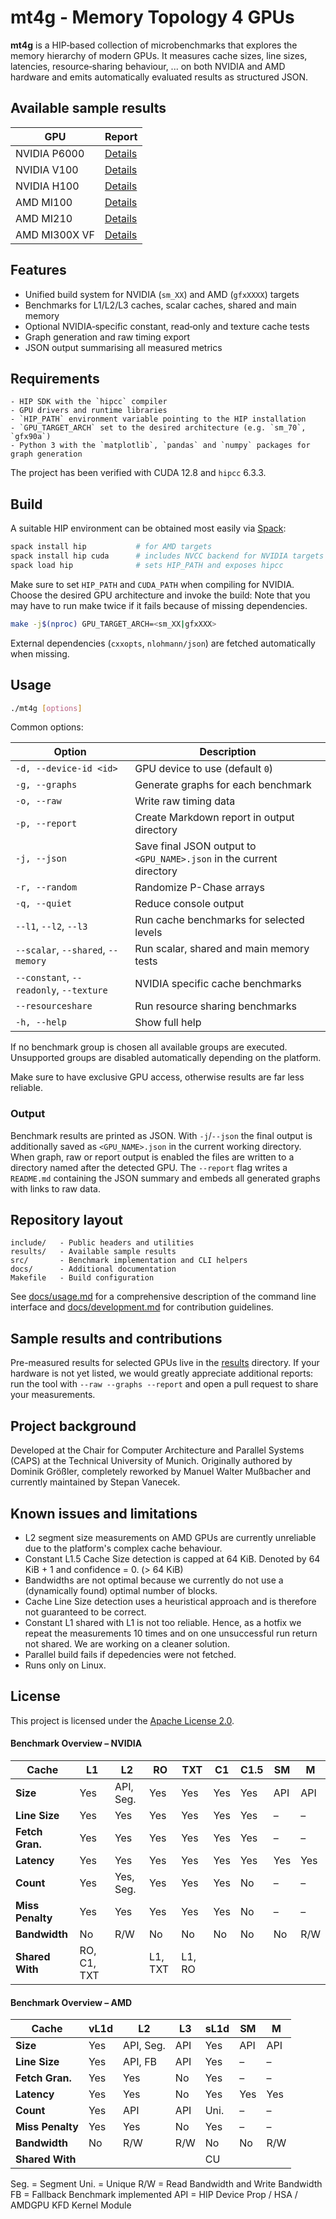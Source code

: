 # mt4g - Memory Topology 4 GPUs

**mt4g** is a HIP‑based collection of microbenchmarks that explores the memory
hierarchy of modern GPUs. It measures cache sizes, line sizes, latencies,
resource‑sharing behaviour, ... on both NVIDIA and AMD hardware and emits automatically 
evaluated results as structured JSON.

## Available sample results

| GPU | Report |
| --- | ------ |
| NVIDIA P6000  | [Details](results/Quadro%20P6000/README.md) |
| NVIDIA V100   | [Details](results/Tesla%20V100-PCIE-16GB/README.md) |
| NVIDIA H100   | [Details](results/NVIDIA%20H100%2080GB%20HBM3/README.md) |
| AMD MI100     | [Details](results/AMD%20Instinct%20MI100/README.md) |
| AMD MI210     | [Details](results/AMD%20Instinct%20MI210/README.md) |
| AMD MI300X VF | [Details](results/AMD%20Instinct%20MI300X%20VF/README.md) |

## Features

- Unified build system for NVIDIA (`sm_XX`) and AMD (`gfxXXXX`) targets
- Benchmarks for L1/L2/L3 caches, scalar caches, shared and main memory
- Optional NVIDIA‑specific constant, read‑only and texture cache tests
- Graph generation and raw timing export
- JSON output summarising all measured metrics

## Requirements

    - HIP SDK with the `hipcc` compiler
    - GPU drivers and runtime libraries
    - `HIP_PATH` environment variable pointing to the HIP installation
    - `GPU_TARGET_ARCH` set to the desired architecture (e.g. `sm_70`, `gfx90a`)
    - Python 3 with the `matplotlib`, `pandas` and `numpy` packages for graph generation

The project has been verified with CUDA 12.8 and `hipcc` 6.3.3.

## Build

A suitable HIP environment can be obtained most easily via
[Spack](https://spack.io):

```bash
spack install hip           # for AMD targets
spack install hip cuda      # includes NVCC backend for NVIDIA targets
spack load hip              # sets HIP_PATH and exposes hipcc
```

Make sure to set `HIP_PATH` and `CUDA_PATH` when compiling for NVIDIA.
Choose the desired GPU architecture and invoke the build:
Note that you may have to run make twice if it fails because of missing dependencies.

```bash
make -j$(nproc) GPU_TARGET_ARCH=<sm_XX|gfxXXX>
```

External dependencies (`cxxopts`, `nlohmann/json`) are fetched automatically
when missing.

## Usage

```bash
./mt4g [options]
```

Common options:

| Option | Description |
| ------ | ----------- |
| `-d, --device-id <id>` | GPU device to use (default `0`) |
| `-g, --graphs` | Generate graphs for each benchmark |
| `-o, --raw` | Write raw timing data |
| `-p, --report` | Create Markdown report in output directory |
| `-j, --json` | Save final JSON output to `<GPU_NAME>.json` in the current directory |
| `-r, --random` | Randomize P-Chase arrays |
| `-q, --quiet` | Reduce console output |
| `--l1`, `--l2`, `--l3` | Run cache benchmarks for selected levels |
| `--scalar`, `--shared`, `--memory` | Run scalar, shared and main memory tests |
| `--constant`, `--readonly`, `--texture` | NVIDIA specific cache benchmarks |
| `--resourceshare` | Run resource sharing benchmarks |
| `-h, --help` | Show full help |

If no benchmark group is chosen all available groups are executed. Unsupported
groups are disabled automatically depending on the platform.

Make sure to have exclusive GPU access, otherwise results are far less reliable.

### Output

Benchmark results are printed as JSON. With `-j`/`--json` the final output is
additionally saved as `<GPU_NAME>.json` in the current working directory. When
graph, raw or report output is enabled the files are written to a directory
named after the detected GPU. The `--report` flag writes a `README.md`
containing the JSON summary and embeds all generated graphs with links to raw
data.

## Repository layout

```
include/   - Public headers and utilities
results/   - Available sample results
src/       - Benchmark implementation and CLI helpers
docs/      - Additional documentation
Makefile   - Build configuration
```

See [docs/usage.md](docs/usage.md) for a comprehensive description of the
command line interface and [docs/development.md](docs/development.md) for
contribution guidelines.

## Sample results and contributions

Pre-measured results for selected GPUs live in the
[results](results/) directory. If your hardware is not yet listed,
we would greatly appreciate additional reports: run the tool with
`--raw --graphs --report` and open a pull request to share your measurements.

## Project background

Developed at the Chair for Computer Architecture and Parallel Systems (CAPS) at
the Technical University of Munich. Originally authored by Dominik Größler,
completely reworked by Manuel Walter Mußbacher and currently maintained by
Stepan Vanecek.

## Known issues and limitations

- L2 segment size measurements on AMD GPUs are currently unreliable due to the platform's complex cache behaviour.
- Constant L1.5 Cache Size detection is capped at 64 KiB. Denoted by 64 KiB + 1 and confidence = 0. (> 64 KiB)
- Bandwidths are not optimal because we currently do not use a (dynamically found) optimal number of blocks.
- Cache Line Size detection uses a heuristical approach and is therefore not guaranteed to be correct.
- Constant L1 shared with L1 is not too reliable. Hence, as a hotfix we repeat the measurements 10 times and on one unsuccessful run return not shared. We are working on a cleaner solution.
- Parallel build fails if depedencies were not fetched.
- Runs only on Linux.

## License

This project is licensed under the [Apache License 2.0](LICENSE).

#### Benchmark Overview – NVIDIA

| Cache             | L1       | L2          | RO  | TXT | C1  | C1.5 | SM  | M    |
|-------------------|----------|-------------|-----|-----|-----|------|-----|------|
| **Size**          | Yes      | API, Seg.   | Yes | Yes | Yes | Yes  | API | API  |
| **Line Size**     | Yes      | Yes         | Yes | Yes | Yes | Yes  | –   | –    |
| **Fetch Gran.**   | Yes      | Yes         | Yes | Yes | Yes | Yes  | –   | –    |
| **Latency**       | Yes      | Yes         | Yes | Yes | Yes | Yes  | Yes | Yes  |
| **Count**         | Yes      | Yes, Seg.   | Yes | Yes | Yes | No   | –   | –    |
| **Miss Penalty**  | Yes      | Yes         | Yes | Yes | Yes | No   | –   | –    |
| **Bandwidth**     | No       | R/W         | No  | No  | No  | No   | No  | R/W  |
| **Shared With**   | RO, C1, TXT |      | L1, TXT | L1, RO    |     |      |     |      |

#### Benchmark Overview – AMD

| Cache             | vL1d     | L2          | L3  | sL1d | SM  | M    |
|-------------------|----------|-------------|-----|------|-----|------|
| **Size**          | Yes      | API, Seg.   | API | Yes  | API | API  |
| **Line Size**     | Yes      | API, FB     | API | Yes  | –   | –    |
| **Fetch Gran.**   | Yes      | Yes         | No  | Yes  | –   | –    |
| **Latency**       | Yes      | Yes         | No  | Yes  | Yes | Yes  |
| **Count**         | Yes      | API         | API | Uni. | –   | –    |
| **Miss Penalty**  | Yes      | Yes         | No  | Yes  | –   | –    |
| **Bandwidth**     | No       | R/W         | R/W | No   | No  | R/W  |
| **Shared With**   |          |             |     | CU   |     |      |


Seg. = Segment
Uni. = Unique
R/W = Read Bandwidth and Write Bandwidth
FB = Fallback Benchmark implemented
API = HIP Device Prop / HSA / AMDGPU KFD Kernel Module

